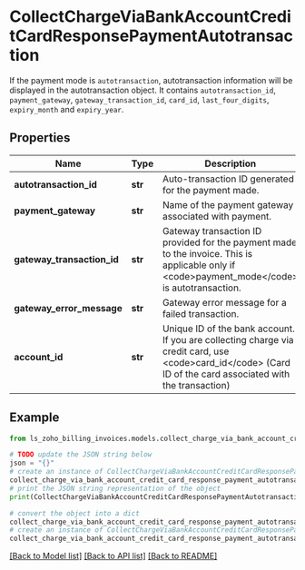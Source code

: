 # CollectChargeViaBankAccountCreditCardResponsePaymentAutotransaction

If the payment mode is <code>autotransaction</code>, autotransaction information will be displayed in the autotransaction object. It contains <code>autotransaction_id</code>, <code>payment_gateway</code>, <code>gateway_transaction_id</code>, <code>card_id</code>, <code>last_four_digits</code>, <code>expiry_month</code> and <code>expiry_year</code>.

## Properties

Name | Type | Description | Notes
------------ | ------------- | ------------- | -------------
**autotransaction_id** | **str** | Auto-transaction ID generated for the payment made. | [optional] 
**payment_gateway** | **str** | Name of the payment gateway associated with payment. | [optional] 
**gateway_transaction_id** | **str** | Gateway transaction ID provided for the payment made to the invoice. This is applicable only if &lt;code&gt;payment_mode&lt;/code&gt; is autotransaction. | [optional] 
**gateway_error_message** | **str** | Gateway error message for a failed transaction. | [optional] 
**account_id** | **str** | Unique ID of the bank account. If you are collecting charge via credit card, use &lt;code&gt;card_id&lt;/code&gt; (Card ID of the card associated with the transaction) | [optional] 

## Example

```python
from ls_zoho_billing_invoices.models.collect_charge_via_bank_account_credit_card_response_payment_autotransaction import CollectChargeViaBankAccountCreditCardResponsePaymentAutotransaction

# TODO update the JSON string below
json = "{}"
# create an instance of CollectChargeViaBankAccountCreditCardResponsePaymentAutotransaction from a JSON string
collect_charge_via_bank_account_credit_card_response_payment_autotransaction_instance = CollectChargeViaBankAccountCreditCardResponsePaymentAutotransaction.from_json(json)
# print the JSON string representation of the object
print(CollectChargeViaBankAccountCreditCardResponsePaymentAutotransaction.to_json())

# convert the object into a dict
collect_charge_via_bank_account_credit_card_response_payment_autotransaction_dict = collect_charge_via_bank_account_credit_card_response_payment_autotransaction_instance.to_dict()
# create an instance of CollectChargeViaBankAccountCreditCardResponsePaymentAutotransaction from a dict
collect_charge_via_bank_account_credit_card_response_payment_autotransaction_from_dict = CollectChargeViaBankAccountCreditCardResponsePaymentAutotransaction.from_dict(collect_charge_via_bank_account_credit_card_response_payment_autotransaction_dict)
```
[[Back to Model list]](../README.md#documentation-for-models) [[Back to API list]](../README.md#documentation-for-api-endpoints) [[Back to README]](../README.md)


